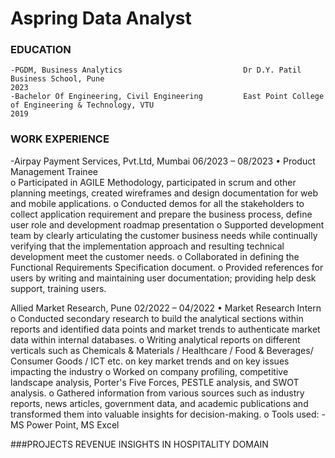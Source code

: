 # Aspring Data Analyst
###  EDUCATION
	-PGDM, Business Analytics	                     	Dr D.Y. Patil Business School, Pune                                                         2023
	-Bachelor Of Engineering, Civil Engineering      	East Point College of Engineering & Technology, VTU                                       2019                                                                                                                                                                                                                                                                                                                                             
### WORK EXPERIENCE	
-Airpay Payment Services, Pvt.Ltd, Mumbai                                                                                                                                                              06/2023 – 08/2023
•	  Product Management Trainee		 							
o	Participated in AGILE Methodology, participated in scrum and other planning meetings, created wireframes and design documentation for web and mobile applications.
o	Conducted demos for all the stakeholders to collect application requirement and prepare the business process, define user role and development roadmap presentation
o	Supported development team by clearly articulating the customer business needs while continually verifying that the implementation approach and resulting technical development meet the customer needs.
o	Collaborated in defining the Functional Requirements Specification document.
o	Provided references for users by writing and maintaining user documentation; providing help desk support, training users.

Allied Market Research, Pune                                                                                                                                                                          02/2022 – 04/2022
•   Market Research Intern	                                                                                                                                                                                                                                                                                                                     
o	Conducted secondary research to build the analytical sections within reports and identified data points and market trends to authenticate market data within internal databases.
o	Writing analytical reports on different verticals such as Chemicals & Materials / Healthcare / Food & Beverages/ Consumer Goods / ICT etc. on key market trends and on key issues impacting the industry
o	Worked on company profiling, competitive landscape analysis, Porter's Five Forces, PESTLE analysis, and SWOT analysis.
o	Gathered information from various sources such as industry reports, news articles, government data, and academic publications and transformed them into valuable insights for decision-making.
o	Tools used: - MS Power Point, MS Excel


###PROJECTS
REVENUE INSIGHTS IN HOSPITALITY DOMAIN
